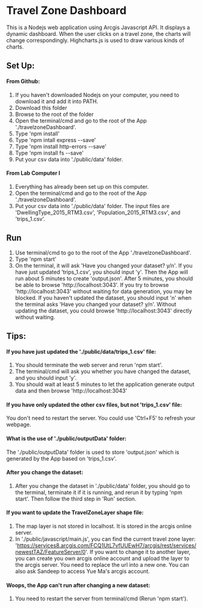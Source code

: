 # Travel Zone Dashboard
This is a Nodejs web application using Arcgis Javascript API. It displays a dynamic dashboard. When the user clicks on a travel zone, the charts will change correspondingly. Highcharts.js is used to draw various kinds of charts.
## Set Up:
#### From Github:
1. If you haven't downloaded Nodejs on your computer, you need to download it and add it into PATH.
2. Download this folder
3. Browse to the root of the folder
4. Open the terminal/cmd and go to the root of the App './travelzoneDashboard'. 
5. Type 'npm install'
6. Type 'npm intall express --save'
7. Type 'npm install http-errors --save'
8. Type 'npm install fs --save'
9. Put your csv data into './public/data' folder. 
#### From Lab Computer I
1. Everything has already been set up on this computer.
2. Open the terminal/cmd and go to the root of the App './travelzoneDashboard'. 
3. Put your csv data into './public/data' folder. The input files are 'DwellingType_2015_RTM3.csv', 'Population_2015_RTM3.csv', and 'trips_1.csv'. 
## Run
1. Use terminal/cmd to go to the root of the App './travelzoneDashboard'. 
2. Type 'npm start'
3. On the terminal, it will ask 'Have you changed your dataset? y/n'. If you have just updated 'trips_1.csv', you should input 'y'. Then the App will run about 5 minutes to create 'output.json'. After 5 minutes, you should be able to browse 'http://localhost:3043'. If you try to browse 'http://localhost:3043' without waiting for data generation, you may be blocked. If you haven't updated the dataset, you should input 'n' when the terminal asks 'Have you changed your dataset? y/n'. Without updating the dataset, you could browse 'http://localhost:3043' directly without waiting.

## Tips:
#### If you have just updated the './public/data/trips_1.csv' file:
1. You should terminate the web server and rerun 'npm start'.
2. The terminal/cmd will ask you whether you have changed the dataset, and you should input 'y'.
3. You should wait at least 5 minutes to let the application generate output data and then browse 'http://localhost:3043'
#### If you have only updated the other csv files, but not 'trips_1.csv' file:
You don't need to restart the server. You could use 'Ctrl+F5' to refresh your webpage.
#### What is the use of './public/outputData' folder:
The './public/outputData' folder is used to store 'output.json' which is generated by the App based on 'trips_1.csv'.
#### After you change the dataset:
1. After you change the dataset in './public/data' folder, you should go to the terminal, terminate it if it is running, and rerun it by typing 'npm start'. Then follow the third step in 'Run' section.
#### If you want to update the TravelZoneLayer shape file:
 1. The map layer is not stored in localhost. It is stored in the arcgis online server.
 2. In './public/javascript/main.js', you can find the current travel zone layer: 'https://services8.arcgis.com/FCQ1UtL7vfUUEwH7/arcgis/rest/services/newestTAZ/FeatureServer/0'. If you want to change it to another layer, you can create you own arcgis online account and upload the layer to the arcgis server. You need to replace the url into a new one. You can also ask Sandeep to access Yue Ma's arcgis account.
#### Woops, the App can't run after changing a new dataset:
 1. You need to restart the server from terminal/cmd (Rerun 'npm start').
